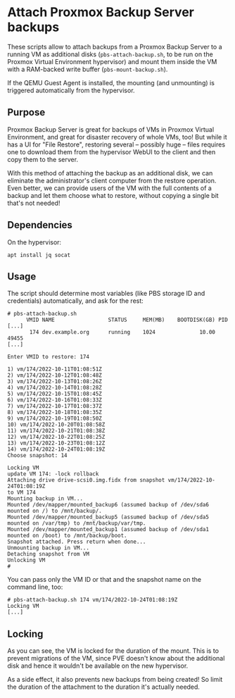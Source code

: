 # Attach Proxmox Backup Server backups

These scripts allow to attach backups from a Proxmox Backup Server to a running
VM as additional disks (`pbs-attach-backup.sh`, to be run on the Proxmox Virtual
Environment hypervisor) and mount them inside the VM with a RAM-backed write
buffer (`pbs-mount-backup.sh`).

If the QEMU Guest Agent is installed, the mounting (and unmounting) is triggered
automatically from the hypervisor.

## Purpose

Proxmox Backup Server is great for backups of VMs in Proxmox Virtual
Environment, and great for disaster recovery of whole VMs, too! But while it has
a UI for "File Restore", restoring several – possibly huge – files requires one
to download them from the hypervisor WebUI to the client and then copy them to
the server.

With this method of attaching the backup as an additional disk, we can eliminate
the administrator's client computer from the restore operation. Even better, we
can provide users of the VM with the full contents of a backup and let them
choose what to restore, without copying a single bit that's not needed!

## Dependencies

On the hypervisor:

```
apt install jq socat
```


## Usage

The script should determine most variables (like PBS storage ID and credentials)
automatically, and ask for the rest:

```
# pbs-attach-backup.sh
      VMID NAME                 STATUS     MEM(MB)    BOOTDISK(GB) PID
[...]
       174 dev.example.org      running    1024              10.00 49455
[...]

Enter VMID to restore: 174

1) vm/174/2022-10-11T01:08:51Z
2) vm/174/2022-10-12T01:08:48Z
3) vm/174/2022-10-13T01:08:26Z
4) vm/174/2022-10-14T01:08:28Z
5) vm/174/2022-10-15T01:08:45Z
6) vm/174/2022-10-16T01:08:33Z
7) vm/174/2022-10-17T01:08:37Z
8) vm/174/2022-10-18T01:08:35Z
9) vm/174/2022-10-19T01:08:50Z
10) vm/174/2022-10-20T01:08:58Z
11) vm/174/2022-10-21T01:08:38Z
12) vm/174/2022-10-22T01:08:25Z
13) vm/174/2022-10-23T01:08:12Z
14) vm/174/2022-10-24T01:08:19Z
Choose snapshot: 14

Locking VM
update VM 174: -lock rollback
Attaching drive drive-scsi0.img.fidx from snapshot vm/174/2022-10-24T01:08:19Z
to VM 174
Mounting backup in VM...
Mounted /dev/mapper/mounted_backup6 (assumed backup of /dev/sda6 mounted on /) to /mnt/backup/.
Mounted /dev/mapper/mounted_backup5 (assumed backup of /dev/sda5 mounted on /var/tmp) to /mnt/backup/var/tmp.
Mounted /dev/mapper/mounted_backup1 (assumed backup of /dev/sda1 mounted on /boot) to /mnt/backup/boot.
Snapshot attached. Press return when done...
Unmounting backup in VM...
Detaching snapshot from VM
Unlocking VM
#
```

You can pass only the VM ID or that and the snapshot name on the command line,
too:

```
# pbs-attach-backup.sh 174 vm/174/2022-10-24T01:08:19Z
Locking VM
[...]
```

## Locking

As you can see, the VM is locked for the duration of the mount. This is to
prevent migrations of the VM, since PVE doesn't know about the additional disk
and hence it wouldn't be available on the new hypervisor.

As a side effect, it also prevents new backups from being created! So limit the
duration of the attachment to the duration it's actually needed.
